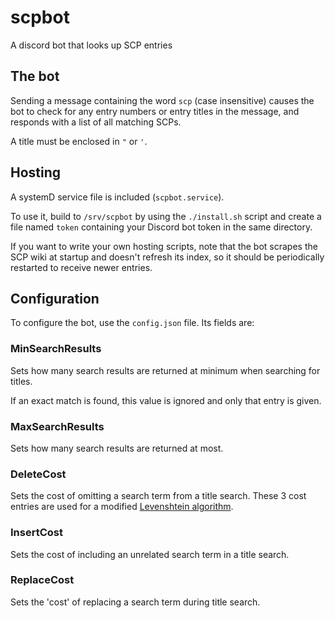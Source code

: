 # scpbot
A discord bot that looks up SCP entries

## The bot
Sending a message containing the word `scp` (case insensitive)
causes the bot to check for any entry numbers or entry titles in the message,
and responds with a list of all matching SCPs.

A title must be enclosed in `"` or `'`.

## Hosting
A systemD service file is included (`scpbot.service`).

To use it, build to `/srv/scpbot` by using the `./install.sh` script
and create a file named `token` containing your Discord bot token in the same directory.

If you want to write your own hosting scripts, note that the bot scrapes the SCP wiki at startup and doesn't refresh its index, so it should be periodically restarted to receive newer entries.

## Configuration
To configure the bot, use the `config.json` file.
Its fields are:

### MinSearchResults
Sets how many search results are returned at minimum when searching for titles.

If an exact match is found, this value is ignored and only that entry is given.

### MaxSearchResults
Sets how many search results are returned at most.

### DeleteCost
Sets the cost of omitting a search term from a title search.
These 3 cost entries are used for a modified [Levenshtein algorithm](https://en.wikipedia.org/wiki/Levenshtein_distance).

### InsertCost
Sets the cost of including an unrelated search term in a title search.

### ReplaceCost
Sets the 'cost' of replacing a search term during title search.
